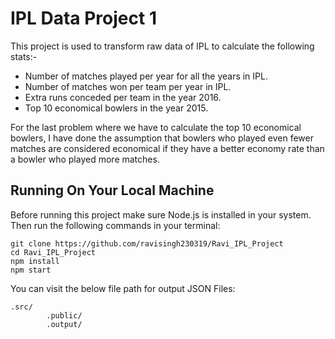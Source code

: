 # IPL Data Project 1
This project is used to transform raw data of IPL to calculate the following stats:-

* Number of matches played per year for all the years in IPL.
* Number of matches won per team per year in IPL.
* Extra runs conceded per team in the year 2016.
* Top 10 economical bowlers in the year 2015.

For the last problem where we have to calculate the top 10 economical bowlers, I have done the assumption that bowlers who played even fewer matches are considered economical if they have a better economy rate than a bowler who played more matches.

## Running On Your Local Machine
Before running this project make sure Node.js is installed in your system.
Then run the following commands in your terminal:

	git clone https://github.com/ravisingh230319/Ravi_IPL_Project
	cd Ravi_IPL_Project
	npm install
	npm start

You can visit the below file path for output JSON Files:

	.src/
            .public/
		    .output/

